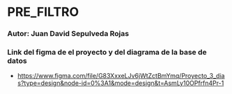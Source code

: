 
# PRE_FILTRO

### Autor: **Juan David Sepulveda Rojas** 

### Link del figma de el proyecto y del diagrama de la base de datos

* https://www.figma.com/file/G83XxxeLJv6jWtZctBmYmq/Proyecto_3_dias?type=design&node-id=0%3A1&mode=design&t=AsmLy10OPfrfn4Pr-1
